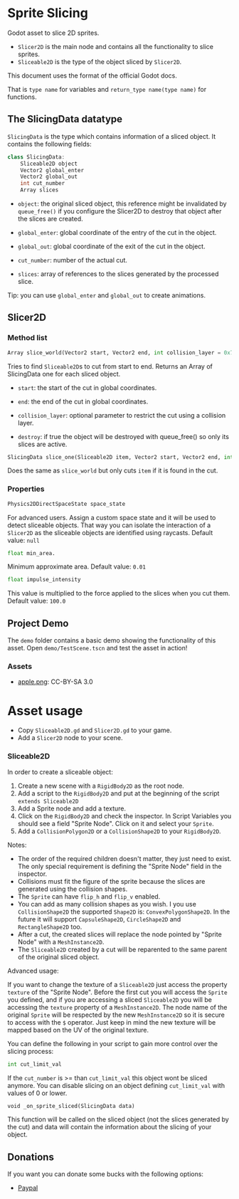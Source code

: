 # Sprite Slicing

Godot asset to slice 2D sprites.

- `Slicer2D` is the main node and contains all the functionality to slice sprites.
- `Sliceable2D` is the type of the object sliced by `Slicer2D`.

This document uses the format of the official Godot docs.

That is `type name` for variables and `return_type name(type name)` for functions.

## The SlicingData datatype

`SlicingData` is the type which contains information of a sliced object.
It contains the following fields:

```cpp
class SlicingData:
	Sliceable2D object
	Vector2 global_enter
	Vector2 global_out
	int cut_number
	Array slices
```

- `object`: the original sliced object, this reference might be invalidated by `queue_free()` if you configure the Slicer2D to destroy that object after the slices are created.

- `global_enter`: global coordinate of the entry of the cut in the object.

- `global_out`: global coordinate of the exit of the cut in the object.

- `cut_number`: number of the actual cut.

- `slices`: array of references to the slices generated by the processed slice.

Tip: you can use `global_enter` and `global_out` to create animations.

## Slicer2D
### Method list
```python
Array slice_world(Vector2 start, Vector2 end, int collision_layer = 0x7FFFFFFF, bool destroy = true)
```
Tries to find `Sliceable2D`s to cut from start to end. Returns an Array of SlicingData one for each sliced object.

- `start`: the start of the cut in global coordinates.

- `end`: the end of the cut in global coordinates.

- `collision_layer`: optional parameter to restrict the cut using a collision layer.

- `destroy`: if true the object will be destroyed with queue_free() so only its slices are active.

```python
SlicingData slice_one(Sliceable2D item, Vector2 start, Vector2 end, int collision_layer = 0x7FFFFFFF, bool destroy = true)
```
Does the same as `slice_world` but only cuts `item` if it is found in the cut.


### Properties

```python
Physics2DDirectSpaceState space_state
```
For advanced users. Assign a custom space state and it will be used to detect sliceable objects. That way you can isolate the interaction of a `Slicer2D` as the sliceable objects are identified using raycasts. Default value: `null`

```python
float min_area.
```
Minimum approximate area. Default value: `0.01`

```python
float impulse_intensity
```
This value is multiplied to the force applied to the slices when you cut them. Default value: `100.0`


## Project Demo

The `demo` folder contains a basic demo showing the functionality of this asset.
Open `demo/TestScene.tscn` and test the asset in action!

### Assets
- [apple.png](https://opengameart.org/content/fruit-graphics-from-caveexpress): CC-BY-SA 3.0


# Asset usage

- Copy `Sliceable2D.gd` and `Slicer2D.gd` to your game.
- Add a `Slicer2D` node to your scene.

### Sliceable2D

In order to create a sliceable object:
1. Create a new scene with a `RigidBody2D` as the root node.
2. Add a script to the `RigidBody2D` and put at the beginning of the script `extends Sliceable2D`
3. Add a Sprite node and add a texture.
4. Click on the `RigidBody2D` and check the inspector. In Script Variables you should see a field "Sprite Node". Click on it and select your `Sprite`.
5. Add a `CollisionPolygon2D` or a `CollisionShape2D` to your `RigidBody2D`.

Notes:
- The order of the required children doesn't matter, they just need to exist. The only special requirement is defining the "Sprite Node" field in the inspector.
- Collisions must fit the figure of the sprite because the slices are generated using the
collision shapes.
- The `Sprite` can have `flip_h` and `flip_v` enabled.
- You can add as many collision shapes as you wish. I you use `CollisionShape2D` the supported `Shape2D` is: `ConvexPolygonShape2D`. In the future it will support `CapsuleShape2D`, `CircleShape2D` and `RectangleShape2D` too.
- After a cut, the created slices will replace the node pointed by "Sprite Node" with a `MeshInstance2D`.
- The `Sliceable2D` created by a cut will be reparented to the same parent of the original
sliced object.

Advanced usage:

If you want to change the texture of a `Sliceable2D` just access the property `texture` of the "Sprite Node". Before the first cut you will access the `Sprite` you defined, and if you are accessing a sliced `Sliceable2D` you will be accessing the `texture` property of a `MeshInstance2D`. The node name of the original `Sprite` will be respected by the new `MeshInstance2D` so it is secure to access with the `$` operator. Just keep in mind the new texture will be mapped based on the UV of the original texture.

You can define the following in your script to gain more control over the slicing process:
```python
int cut_limit_val
```
If the `cut_number` is >= than `cut_limit_val` this object wont be sliced anymore.
You can disable slicing on an object defining `cut_limit_val` with values of 0 or lower.

```python
void _on_sprite_sliced(SlicingData data)
```
This function will be called on the sliced object (not the slices generated by the cut) and data will contain the information about the slicing of your object.


## Donations
If you want you can donate some bucks with the following options: 
- [Paypal](https://www.paypal.me/lupoDharkael)
